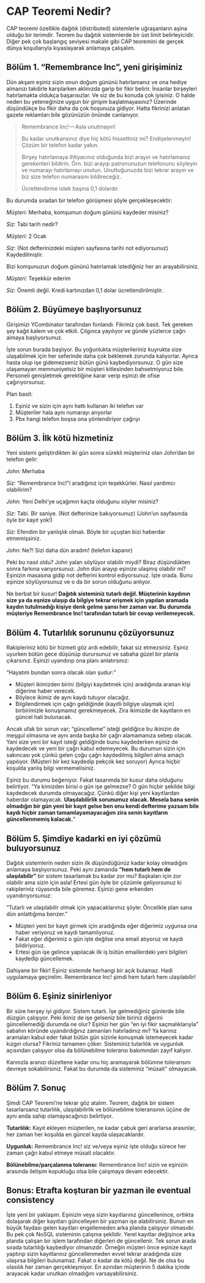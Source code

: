 # CAP Teoremi Nedir?

CAP teoremi özellikle dağıtık (distributed) sistemlerle uğraşanların aşina olduğu bir terimdir. Teorem bu dağıtık sistemlerde bir üst limit belirleyicidir. Diğer pek çok başlangıç seviyesi makale gibi CAP teoremini de gerçek dünya koşullarıyla kıyaslayarak anlamaya çalışalım.

## Bölüm 1. “Remembrance Inc”, yeni girişiminiz

Dün akşam eşiniz sizin onun doğum gününü hatırlamanız ve ona hediye almanızı takdirle karşılarken aklınızda garip bir fikir belirir. İnsanlar birşeyleri hatırlamakta oldukça başarısızlar. Ve siz de bu konuda çok iyisiniz. O halde neden bu yeteneğinize uygun bir girişim başlatmayasınız? Üzerinde düşündükçe bu fikir daha da çok hoşunuza gidiyor. Hatta fikrinizi anlatan gazete reklamları bile gözünüzün önünde canlanıyor.

> Remembrance Inc! — Asla unutmayın!
>
> Bu kadar unutkansınız diye hiç kötü hissettiniz mi? Endişelenmeyin! Çözüm bir telefon kadar yakın.
>
> Birşey hatırlamaya ihtiyacınız olduğunda bizi arayın ve hatırlamanız gerekenleri bildirin. Örn. bizi arayıp patronunuzun telefonunu söyleyin ve numarayı hatırlamayı unutun. Unuttuğunuzda bizi tekrar arayın ve biz size telefon numarasını bildireceğiz.
>
> Ücretlendirme istek başına 0,1 dolardır.

Bu durumda sıradan bir telefon görüşmesi şöyle gerçekleşecektir:

*Müşteri:* Merhaba, komşumun doğum gününü kaydeder misiniz?

*Siz:* Tabi tarih nedir?

*Müşteri:* 2 Ocak

*Siz:* (Not defterinizdeki müşteri sayfasına tarihi not ediyorsunuz) Kaydedilmiştir. 

Bizi komşunuzun doğum gününü hatırlamak istediğiniz her an arayabilirsiniz.

*Müşteri:* Teşekkür ederim

*Siz:* Önemli değil. Kredi kartınızdan 0,1 dolar ücretlendirilmiştir.

## Bölüm 2. Büyümeye başlıyorsunuz

Girişimizi YCombinator tarafından fonlandı. Fikriniz çok basit. Tek gereken şey kağıt kalem ve çok etkili. Çılgınca yayılıyor ve günde yüzlerce çağrı almaya başlıyorsunuz.

İşte sorun burada başlıyor. Bu yoğunlukta müşterileriniz kuyrukta size ulaşabilmek için her seferinde daha çok beklemek zorunda kalıyorlar. Ayrıca hasta olup işe gidemezseniz bütün günü kaybediyorsunuz. O gün size ulaşamayan memnuniyetsiz bir müşteri kitlesinden bahsetmiyoruz bile. Personeli genişletmek gerektiğine karar verip eşinizi de ofise çağırıyorsunuz.

Plan basit:
1. Eşiniz ve sizin için aynı hattı kullanan iki telefon var
2. Müşteriler hala aynı numarayı arıyorlar
3. Pbx hangi telefon boşsa ona yönlendiriyor çağrıyı

## Bölüm 3. İlk kötü hizmetiniz

Yeni sistemi geliştirdikten iki gün sonra sürekli müşteriniz olan John’dan bir telefon gelir:

*John:* Merhaba

*Siz:* “Remembrance Inc!”i aradığınız için teşekkürler. Nasıl yardımcı olabilirim?

*John:* Yeni Delhi’ye uçağımın kaçta olduğunu söyler misiniz?

*Siz:* Tabi. Bir saniye. (Not defterinize bakıyorsunuz) (John’un sayfasında öyle bir kayıt yok!)

*Siz:* Efendim bir yanlışlık olmalı. Böyle bir uçuştan bizi haberdar etmemişsiniz.

*John:* Ne?! Sizi daha dün aradım! (telefon kapanır)

Peki bu nasıl oldu? John yalan söylüyor olabilir miydi? Biraz düşündükten sonra farkına varıyorsunuz. John dün arayıp eşinize ulaşmış olabilir mi? Eşinizin masasına gidip not defterini kontrol ediyorsunuz. İşte orada. Bunu eşinize söylüyorsunuz ve o da bir sorun olduğunu anlıyor.

Ne berbat bir kusur! **Dağıtık sisteminiz tutarlı değil. Müşterinin kaydının size ya da eşnize ulaşıp da bilgiye tekrar erişmek için yapılan aramada kaydın tutulmadığı kişiye denk gelme şansı her zaman var. Bu durumda müşteriye Remembrance Inc! tarafından tutarlı bir cevap verilemeyecek.**

## Bölüm 4. Tutarlılık sorununu çözüyorsunuz

Rakipleriniz kötü bir hizmeti göz ardı edebilir, fakat siz etmezsiniz. Eşiniz uyurken bütün gece düşünüp durursunuz ve sabaha güzel bir planla çıkarsınız. Eşinizi uyandırıp ona planı anlatırsınız:

“Hayatım bundan sonra olacak olan şudur:”
- Müşteri ikimizden birini (bilgiyi kaydetmek için) aradığında aranan kişi diğerine haber verecek.
- Böylece ikimiz de aynı kaydı tutuyor olacağız.
- Bilgilendirmek için çağrı geldiğinde (kayıtlı bilgiye ulaşmak için) birbirimizle konuşmamız gerekmeyecek. Zira ikimizde de kayıtların en güncel hali bulunacak.

Ancak ufak bir sorun var; “güncelleme” isteği geldiğice bu ikinizin de meşgul olmasına ve aynı anda başka bir çağrı alamamanıza sebep olacak. Yani size yeni bir kayıt isteği geldiğinde bunu kaydederken eşiniz de kaydedecek ve yeni bir çağrı kabul edemeyecek. Bu durumun sizin için sakıncası yok çünkü gelen çoğu çağrı kaydedilmiş bilgileri alma amaçlı yapılıyor. (Müşteri bir kez kaydedip pekçok kez soruyor) Ayrıca hiçbir koşulda yanlış bilgi vermemelisiniz.

Eşiniz bu durumu beğeniyor. Fakat tasarımda bir kusur daha olduğunu belirtiyor. “Ya kimizden birisi o gün işe gelmezse? O gün hiçbir şekilde bilgi kaydedecek durumda olmayacağız. Çünkü diğer kişi yeni kayıtlardan haberdar olamayacak. **Ulaşılabilirlik sorunumuz olacak. Mesela bana senin olmadığın bir gün yeni bir kayıt gelse ben onu kendi defterime yazsam bile kaydı hiçbir zaman tamamlayamayacağım zira senin kayıtların güncellenmemiş kalacak.**”

## Bölüm 5. Şimdiye kadarki en iyi çözümü buluyorsunuz

Dağıtık sistemlerin neden sizin ilk düşündüğünüz kadar kolay olmadığını anlamaya başlıyorsunuz. Peki aynı zamanda **“hem tutarlı hem de ulaşılabilir”** bir sistem tasarlamak bu kadar zor mu? Başkaları için zor olabilir ama sizin için asla! Ertesi gün öyle bir çözümle geliyorsunuz ki rakipleriniz rüyasında bile göremez. Eşinizi gene erkenden uyandırıyorsunuz:

“Tutarlı ve ulaşılabilir olmak için yapacaklarımız şöyle: Öncelikle plan sana dün anlattığıma benzer.”
- Müşteri yeni bir kayıt girmek için aradığında eğer diğerimiz uygunsa ona haber veriyoruz ve kaydı tamamlıyoruz.
- Fakat eğer diğerimiz o gün işte değilse ona email atıyoruz ve kaydı bildiriyoruz.
- Ertesi gün işe gelince yapılacak ilk iş bütün emaillerdeki yeni bilgileri kaydedip güncellemek.

Dahiyane bir fikir! Eşiniz sistemde herhangi bir açık bulamaz. Hadi uygulamaya geçirelim. Remembrance Inc! şimdi hem tutarlı hem ulaşılabilir!

## Bölüm 6. Eşiniz sinirleniyor

Bir süre herşey iyi gidiyor. Sistem tutarlı. İşe gelmediğiniz günlerde bile düzgün çalışıyor. Peki ikiniz de işe gelseniz bile biriniz diğerini güncellemediği durumda ne olur? Eşinizi her gün “en iyi fikir saçmalıklarıyla” sabahın köründe uyandırdığınız zamanları hatırladınız mı? Ya karınız aramaları kabul eder fakat bütün gün sizinle konuşmak istemeyecek kadar kızgın olursa? Fikriniz tamamen çöker. Sisteminiz tutarlılık ve uygunluk açısından çalışıyor olsa da bölünebilme toleransı bakımından zayıf kalıyor.

Karınızla aranızı düzeltene kadar onu hiç aramayarak bölünme toleransını devreye sokabilirsiniz. Fakat bu durumda da sisteminiz “müsait” olmayacak.

## Bölüm 7. Sonuç

Şimdi CAP Teoremi’ne tekrar göz atalım. Teorem, dağıtık bir sistem tasarlarsanız tutarlılık, ulaşılabilirlik ve bölünebilme toleransının üçüne de aynı anda sahip olamayacağınızı belirtiyor.

**Tutarlılık:** Kayıt ekleyen müşterilen, ne kadar çabuk geri ararlarsa arasınlar, her zaman her koşulda en güncel kayda ulaşacaklardır.

**Uygunluk:** Remembrance Inc! siz ve/veya eşiniz işte olduğu sürece her zaman çağrı kabul etmeye müsait olacaktır.

**Bölünebilme/parçalanma toleransı:** Remembrance Inc! sizin ve eşinizin arasında iletişim kopukluğu olsa bile çalışmaya devam edecektir.

## Bonus: Etrafta koşturan bir yazman ile eventual consistency

İşte yeni bir yaklaşım. Eşinizin veya sizin kayıtlarınız güncellenince, ortlıkta dolaşarak diğer kayıtları güncelleyen bir yazman işe alabilirsiniz. Bunun en büyük faydası gelen kayıtları engellemeden arka planda çalışıyor olmasıdır. Bu pek çok NoSQL sisteminin çalışma şeklidir. Yerel kayıtlar değişince arka planda çalışan bir işlem tarafından diğerleri de güncellenir. Tek sorun arada sırada tutarlılığı kaybediyor olmanızdır. Örneğin müşteri önce eşinize kayıt yaptırıp sizin kayıtlarınız güncellenmeden evvel tekrar aradığında size ulaşırsa bilgileri bulunamaz. Fakat o kadar da kötü değil. Ne de olsa bu olasılık her zaman gerçekleşmiyor. En azından müşterinin 5 dakika içinde arayacak kadar unutkan olmadığını varsayabilirsiniz.

